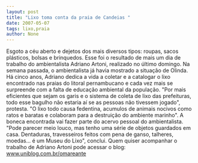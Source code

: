 ```yaml
---
layout: post
title: "Lixo toma conta da praia de Candeias "
date: 2007-05-07
tags: lixo,praia
author: None
---
```

Esgoto a céu aberto e dejetos dos mais diversos tipos: roupas, sacos plásticos, bolsas e brinquedos. Esse foi o resultado de mais um dia de trabalho do ambientalista Adriano Artoni, realizado no último domingo. Na semana passada, o ambientalista já havia mostrado a situação de Olinda.
Há cinco anos, Adriano dedica a vida a coletar e a catalogar o lixo encontrado nas praias do litoral pernambucano e cada vez mais se surpreende com a falta de educação ambiental da população. 
\"Por mais eficientes que sejam os garis e o sistema de coleta de lixo das prefeituras, todo esse bagulho não estaria aí se as pessoas não tivessem jogado\", protesta.
\"O lixo todo causa fedentina, acumulos de animais nocivos como ratos e baratas e colaboram para a destruição do ambiente marinho\". 
A boneca encontrada vai fazer parte do acervo pessoal do ambientalista. 
\"Pode parecer meio louco, mas tenho uma série de objetos guardados em casa. Dentaduras, travesseiros feitos com pena de ganso, talheres, moedas... é um Museu do Lixo\", conclui.
Quem quiser acompanhar o trabalho de Adriano Artoni pode acessar o blog: www.uniblog.com.br/omareante 